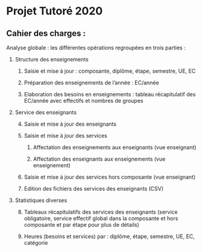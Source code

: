 # Projet Tutoré 2020

## Cahier des charges :

Analyse globale : les différentes opérations regroupées en trois parties :

1. Structure des enseignements

    1. Saisie et mise à jour : composante, diplôme, étape, semestre, UE, EC

    2. Préparation des enseignements de l’année : EC/année

    3. Elaboration des besoins en enseignements : tableau récapitulatif des EC/année avec effectifs et nombres de groupes

2. Service des enseignants

    4. Saisie et mise à jour des enseignants

    5. Saisie et mise à jour des services

        1. Affectation des enseignements aux enseignants (vue enseignant)

        2. Affectation des enseignants aux enseignements (vue enseignement)

    6. Saisie et mise à jour des services hors composante (vue enseignant)

    7. Edition des fichiers des services des enseignants (CSV)

3. Statistiques diverses

    8. Tableaux récapitulatifs des services des enseignants (service obligatoire, service effectif global dans la composante et hors composante et par étape pour plus de détails)

    9. Heures (besoins et services) par : diplôme, étape, semestre, UE, EC, catégorie
